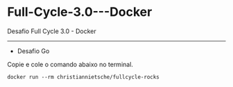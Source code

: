 # Full-Cycle-3.0---Docker
Desafio Full Cycle 3.0 - Docker

___

- Desafio Go

Copie e cole o comando abaixo no terminal.
```
docker run --rm christiannietsche/fullcycle-rocks
```
